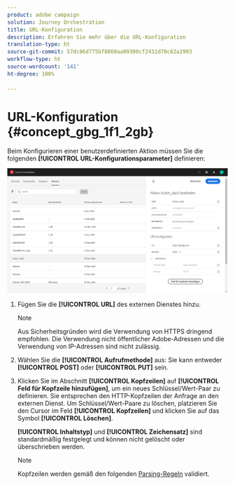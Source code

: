 ```yaml
---
product: adobe campaign
solution: Journey Orchestration
title: URL-Konfiguration
description: Erfahren Sie mehr über die URL-Konfiguration
translation-type: ht
source-git-commit: 57dc86d775bf8860aa09300cf2432d70c62a2993
workflow-type: ht
source-wordcount: '141'
ht-degree: 100%

---
```



# URL-Konfiguration {#concept_gbg_1f1_2gb}

Beim Konfigurieren einer benutzerdefinierten Aktion müssen Sie die folgenden **[!UICONTROL URL-Konfigurationsparameter]** definieren:

![](../assets/journeyurlconfiguration.png)

1. Fügen Sie die **[!UICONTROL URL]** des externen Dienstes hinzu.

   >[!NOTE]
   >
   >Aus Sicherheitsgründen wird die Verwendung von HTTPS dringend empfohlen. Die Verwendung nicht öffentlicher Adobe-Adressen und die Verwendung von IP-Adressen sind nicht zulässig.

1. Wählen Sie die **[!UICONTROL Aufrufmethode]** aus: Sie kann entweder **[!UICONTROL POST]** oder **[!UICONTROL PUT]** sein.
1. Klicken Sie im Abschnitt **[!UICONTROL Kopfzeilen]** auf **[!UICONTROL Feld für Kopfzeile hinzufügen]**, um ein neues Schlüssel/Wert-Paar zu definieren. Sie entsprechen den HTTP-Kopfzeilen der Anfrage an den externen Dienst. Um Schlüssel/Wert-Paare zu löschen, platzieren Sie den Cursor im Feld **[!UICONTROL Kopfzeilen]** und klicken Sie auf das Symbol **[!UICONTROL Löschen]**.

   **[!UICONTROL Inhaltstyp]** und **[!UICONTROL Zeichensatz]** sind standardmäßig festgelegt und können nicht gelöscht oder überschrieben werden.

   >[!NOTE]
   >
   >Kopfzeilen werden gemäß den folgenden [Parsing-Regeln](https://tools.ietf.org/html/rfc7230#section-3.2.4) validiert.
